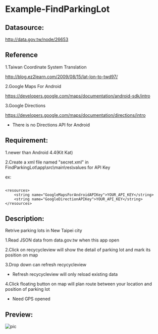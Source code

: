# Example-FindParkingLot

## Datasource:

http://data.gov.tw/node/26653

## Reference

1.Taiwan Coordinate System Translation

http://blog.ez2learn.com/2009/08/15/lat-lon-to-twd97/

2.Google Maps For Android

https://developers.google.com/maps/documentation/android-sdk/intro

3.Google Directions

https://developers.google.com/maps/documentation/directions/intro

* There is no Directions API for Android 

## Requirement:

1.newer than Android 4.4(Kit Kat)

2.Create a xml file named "secret.xml" in FindParkingLot\app\src\main\res\values for API Key

ex:

```

<resources>
    <string name="GoogleMapsForAndroidAPIKey">YOUR_API_KEY</string>
    <string name="GoogleDirectionAPIKey">YOUR_API_KEY</string>
</resources>

```

## Description:

Retrive parking lots in New Taipei city

1.Read JSON data from data.gov.tw when this app open

2.Click on recycycleview will show the detail of parking lot and mark its position on map

3.Drop down can refresh recycycleview

* Refresh recycycleview will only reload existing data

4.Click floating button on map will plan route between your location and position of parking lot

* Need GPS opened

## Preview:

![pic](https://github.com/CodeMemo/Example-FindParkingLot/blob/master/image/test.gif)
